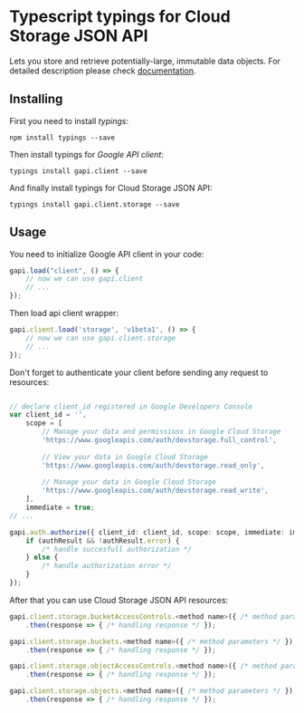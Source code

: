 # Typescript typings for Cloud Storage JSON API
Lets you store and retrieve potentially-large, immutable data objects.
For detailed description please check [documentation](https://developers.google.com/storage/docs/json_api/).

## Installing

First you need to install *typings*:
```
npm install typings --save 
```

Then install typings for *Google API client*:
```
typings install gapi.client --save 
```

And finally install typings for Cloud Storage JSON API:
```
typings install gapi.client.storage --save 
```

## Usage

You need to initialize Google API client in your code:
```typescript
gapi.load("client", () => { 
    // now we can use gapi.client
    // ... 
});
```

Then load api client wrapper:
```typescript
gapi.client.load('storage', 'v1beta1', () => {
    // now we can use gapi.client.storage
    // ... 
});
```

Don't forget to authenticate your client before sending any request to resources:
```typescript

// declare client_id registered in Google Developers Console
var client_id = '',
    scope = [     
        // Manage your data and permissions in Google Cloud Storage
        'https://www.googleapis.com/auth/devstorage.full_control',
    
        // View your data in Google Cloud Storage
        'https://www.googleapis.com/auth/devstorage.read_only',
    
        // Manage your data in Google Cloud Storage
        'https://www.googleapis.com/auth/devstorage.read_write',
    ],
    immediate = true;
// ...

gapi.auth.authorize({ client_id: client_id, scope: scope, immediate: immediate }, authResult => {
    if (authResult && !authResult.error) {
        /* handle succesfull authorization */
    } else {
        /* handle authorization error */
    }
});            
```

After that you can use Cloud Storage JSON API resources:

```typescript
gapi.client.storage.bucketAccessControls.<method name>({ /* method parameters */ })
    .then(response => { /* handling response */ });

gapi.client.storage.buckets.<method name>({ /* method parameters */ })
    .then(response => { /* handling response */ });

gapi.client.storage.objectAccessControls.<method name>({ /* method parameters */ })
    .then(response => { /* handling response */ });

gapi.client.storage.objects.<method name>({ /* method parameters */ })
    .then(response => { /* handling response */ });
```